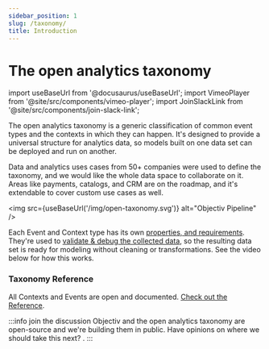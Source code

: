 ```yaml
---
sidebar_position: 1
slug: /taxonomy/
title: Introduction
---
```


# The open analytics taxonomy 

import useBaseUrl from '@docusaurus/useBaseUrl';
import VimeoPlayer from '@site/src/components/vimeo-player';
import JoinSlackLink from '@site/src/components/join-slack-link';

The open analytics taxonomy is a generic classification of common event types and the contexts in which they 
can happen. It's designed to provide a universal structure for analytics data, so models built on one data set 
can be deployed and run on another. 

Data and analytics uses cases from 50+ companies were used to define the taxonomy, and we would like the 
whole data space to collaborate on it. Areas like payments, catalogs, and CRM are on the roadmap, and 
it's extendable to cover custom use cases as well.

<img src={useBaseUrl('/img/open-taxonomy.svg')} alt="Objectiv Pipeline" />

Each Event and Context type has its own [properties, and requirements](./reference/overview.md). They're 
used to [validate & debug the collected data](/tracking/core-concepts/validation.md), so the resulting data 
set is ready for modeling without cleaning or transformations. See the video below for how this works.

<VimeoPlayer id="product-demo-taxonomy" videoId="723782686" paddingBottom="58.25%" />

### Taxonomy Reference
All Contexts and Events are open and documented. [Check out the Reference](./reference/overview.md).

:::info join the discussion
Objectiv and the open analytics taxonomy are open-source and we're building them in public. Have opinions on where we should take this next? <JoinSlackLink linkText='Join us on Slack' />.
:::



